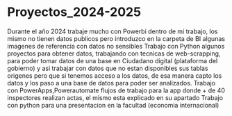 # Proyectos_2024-2025
Durante el año 2024 trabaje mucho con Powerbi dentro de mi trabajo, los mismo no tienen datos publicos pero introduzco en la carpeta de BI algunas imagenes de referencia con datos no sensibles
Trabajo con Python algunos proyectos para obtener datos, trabajando con tecnicas de web-scrapping, para poder tomar datos de una base en Ciudadano digital (plataforma del gobierno) y asi trabajar con datos que no estan disponibles sus tablas origenes pero que si tenemos acceso a los datos, de esa manera capto los datos y los paso a una base de datos para poder ser analizados.
Trabajo con PowerApps,Powerautomate flujos de trabajo para la app donde + de 40 inspectores realizan actas, el mismo esta explicado en su apartado 
Trabajo con python para una presentacion en la facultad (economia internacional)
